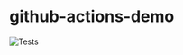 # github-actions-demo

![Tests](https://github.com/mo-martinwilson/github-actions-demo/blob/main/.github/workflows/first-action.yml/badge.svg)